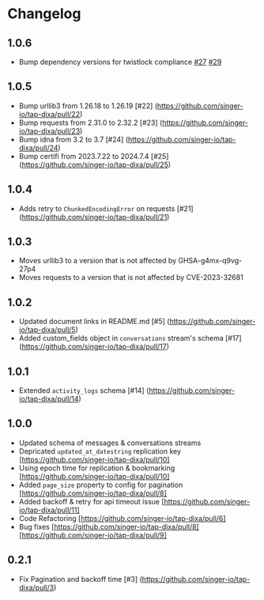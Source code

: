 # Changelog

## 1.0.6
  * Bump dependency versions for twistlock compliance
    [#27](https://github.com/singer-io/tap-dixa/pull/27) [#29](https://github.com/singer-io/tap-dixa/pull/29)

## 1.0.5
  *  Bump urllib3 from 1.26.18 to 1.26.19 [#22] (https://github.com/singer-io/tap-dixa/pull/22)
  *  Bump requests from 2.31.0 to 2.32.2 [#23] (https://github.com/singer-io/tap-dixa/pull/23)
  *  Bump idna from 3.2 to 3.7 [#24] (https://github.com/singer-io/tap-dixa/pull/24)
  *  Bump certifi from 2023.7.22 to 2024.7.4 [#25] (https://github.com/singer-io/tap-dixa/pull/25)

## 1.0.4
  * Adds retry to `ChunkedEncodingError` on requests [#21] (https://github.com/singer-io/tap-dixa/pull/21)

## 1.0.3
  * Moves urllib3 to a version that is not affected by GHSA-g4mx-q9vg-27p4
  * Moves requests to a version that is not affected by CVE-2023-32681

## 1.0.2
  * Updated document links in README.md [#5] (https://github.com/singer-io/tap-dixa/pull/5)
  * Added custom_fields object in `conversations` stream's schema [#17] (https://github.com/singer-io/tap-dixa/pull/17)

## 1.0.1
  * Extended `activity_logs` schema [#14] (https://github.com/singer-io/tap-dixa/pull/14)

## 1.0.0
  *  Updated schema of messages & conversations streams
  *  Depricated `updated_at_datestring` replication key [https://github.com/singer-io/tap-dixa/pull/10]
  *  Using epoch time for replication & bookmarking [https://github.com/singer-io/tap-dixa/pull/10]
  *  Added `page_size` property to config for pagination [https://github.com/singer-io/tap-dixa/pull/8]
  *  Added backoff & retry for api timeout issue [https://github.com/singer-io/tap-dixa/pull/11]
  *  Code Refactoring [https://github.com/singer-io/tap-dixa/pull/6]
  *  Bug fixes [https://github.com/singer-io/tap-dixa/pull/8] [https://github.com/singer-io/tap-dixa/pull/9]

  ## 0.2.1
  * Fix Pagination and backoff time [#3] (https://github.com/singer-io/tap-dixa/pull/3)
